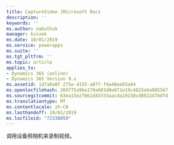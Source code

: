 ```yaml
---
title: CaptureVideo |Microsoft Docs
description: ''
keywords: ''
ms.author: nabuthuk
manager: kvivek
ms.date: 10/01/2019
ms.service: powerapps
ms.suite: ''
ms.tgt_pltfrm: ''
ms.topic: article
applies_to:
- Dynamics 365 (online)
- Dynamics 365 Version 9.x
ms.assetid: 1d7a0a8f-275e-4155-a87f-f4a48ee03a94
ms.openlocfilehash: 269775a9be179a603d0e871e19c4825e6a985567
ms.sourcegitcommit: 63ea15e2f861d43333aacda19230cd8922d7bdfd
ms.translationtype: MT
ms.contentlocale: zh-CN
ms.lasthandoff: 10/01/2019
ms.locfileid: "72338059"
---
```

调用设备照相机来录制视频。